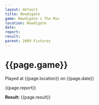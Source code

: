 ```yaml
---
layout: default
title: Newdigate
game: Newdigate v The Min
location: Newdigate
date: 
report: 
result: 
parent: 2009 Fixtures
---
```


# {{page.game}}

Played at {{page.location}} on {{page.date}}

{{page.report}}

**Result:** {{page.result}}
